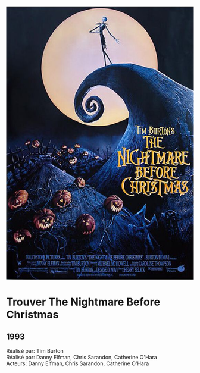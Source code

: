 ![](../thenightmare.jpg)

# Trouver The Nightmare Before Christmas #
## 1993 ##

Réalisé par: Tim  Burton <br/>
Réalisé par: Danny Elfman, Chris Sarandon, Catherine O'Hara <br/>
Acteurs: Danny Elfman, Chris Sarandon, Catherine O'Hara 
